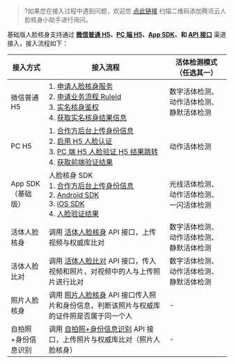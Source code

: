 >?如果您在接入过程中遇到问题，欢迎您 [点此链接](https://cloud.tencent.com/document/product/1007/56130) 扫描二维码添加腾讯云人脸核身小助手进行询问。

基础版人脸核身支持通过 **[微信普通 H5](https://cloud.tencent.com/document/product/1007/49538)、[PC 端 H5](https://cloud.tencent.com/document/product/1007/35893)、[App SDK](https://cloud.tencent.com/document/product/1007/35866)、和 [API 接口](https://cloud.tencent.com/document/api/1007/31818)** 渠道接入，接入流程如下：

| 接入方式            | 接入流程                                                     | 活体检测模式（任选其一）                 |
| ------------------- | ------------------------------------------------------------ | ---------------------------------------- |
| 微信普通 H5         | 1. [申请人脸核身服务](https://cloud.tencent.com/apply/p/shcgszvmppc)<br>2. [申请业务流程 RuleId](https://console.cloud.tencent.com/faceid) <br>3.  [实名核身鉴权](https://cloud.tencent.com/document/product/1007/31816)<br>4. [获取实名核身结果信息](https://cloud.tencent.com/document/product/1007/41957) | 数字活体检测、动作活体检测、静默活体检测 |
| PC H5               | 1.  [合作方后台上传身份信息](https://cloud.tencent.com/document/product/1007/35893)<br>2. [启用 H5 人脸认证](https://cloud.tencent.com/document/product/1007/35894)<br>3.  [PC 端 H5 人脸验证 H5 结果跳转](https://cloud.tencent.com/document/product/1007/35895)<br>4. [获取前端验证结果](https://cloud.tencent.com/document/product/1007/35897) | 动作活体检测                             |
| App SDK（基础版）             | 人脸核身 SDK<br>1. [合作方后台上传身份信息](https://cloud.tencent.com/document/product/1007/35866)<br>2.  [Android SDK](https://cloud.tencent.com/document/product/1007/35868)<br>3. [iOS SDK](https://cloud.tencent.com/document/product/1007/35874)<br>4. [人脸验证结果]( https://cloud.tencent.com/document/product/1007/35879)<br> | 光线活体检测、动作活体检测、一闪活体检测 |
| 活体人脸核身        | 调用 [活体人脸核身](https://cloud.tencent.com/document/api/1007/31818) API 接口，上传视频与权威库比对 | 数字活体检测、动作活体检测、静默活体检测 |
| 活体人脸比对        | 调用 [活体人脸比对](https://cloud.tencent.com/document/api/1007/31819) API 接口，传入视频和照片，对视频中的人与上传照片进行比对 | 数字活体检测、动作活体检测、静默活体检测 |
| 照片人脸核身        | 调用 [照片人脸核身](https://cloud.tencent.com/document/product/1007/31820) API 接口传入照片和身份信息，判断该照片与权威库的证件照是否属于同一个人 | -                                        |
| 自拍照+身份信息识别 | 调用 [自拍照+身份信息识别](https://cloud.tencent.com/document/product/1007/35918) API 接口，上传照片与权威库比对（照片人脸核身） | -                                        |



